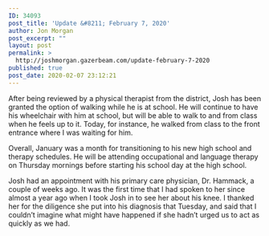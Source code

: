 ```yaml
---
ID: 34093
post_title: 'Update &#8211; February 7, 2020'
author: Jon Morgan
post_excerpt: ""
layout: post
permalink: >
  http://joshmorgan.gazerbeam.com/update-february-7-2020
published: true
post_date: 2020-02-07 23:12:21
---
```

After being reviewed by a physical therapist from the district, Josh has been granted the option of walking while he is at school. He will continue to have his wheelchair with him at school, but will be able to walk to and from class when he feels up to it. Today, for instance, he walked from class to the front entrance where I was waiting for him.

Overall, January was a month for transitioning to his new high school and therapy schedules. He will be attending occupational and language therapy on Thursday mornings before starting his school day at the high school.

Josh had an appointment with his primary care physician, Dr. Hammack, a couple of weeks ago. It was the first time that I had spoken to her since almost a year ago when I took Josh in to see her about his knee. I thanked her for the diligence she put into his diagnosis that Tuesday, and said that I couldn’t imagine what might have happened if she hadn’t urged us to act as quickly as we had.